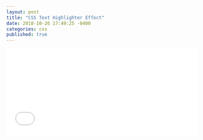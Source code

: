```yaml
---
layout: post
title: "CSS Text Highlighter Effect"
date: 2018-10-26 17:49:25 -0400
categories: css
published: true
---
```


<p><div style="height: 0; overflow: hidden; padding-bottom: 45%; position: relative;">
<iframe src="//jsfiddle.net/jstnlowe/ug0dh645/embedded/result,html,css/" style="border: none; height: 100%; left: 0; position: absolute; top: 0; width: 100%;" title="jsFiddle"></iframe>
</div></p>